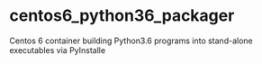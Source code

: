 # centos6_python36_packager
Centos 6 container building Python3.6 programs into stand-alone executables via PyInstalle
